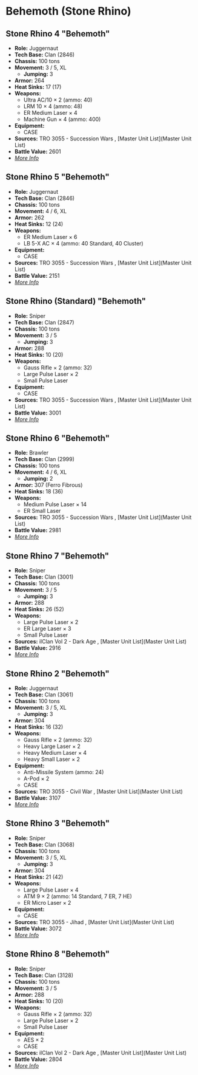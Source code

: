 # Behemoth (Stone Rhino) 

## Stone Rhino 4 "Behemoth" 

- **Role:** Juggernaut 
- **Tech Base:** Clan (2846) 
- **Chassis:** 100 tons 
- **Movement:** 3 / 5, XL 
  - **Jumping:** 3 
- **Armor:** 264 
- **Heat Sinks:** 17 (17) 
- **Weapons:** 
  - Ultra AC/10 × 2 (ammo: 40) 
  - LRM 10 × 4 (ammo: 48) 
  - ER Medium Laser × 4 
  - Machine Gun × 4 (ammo: 400) 
- **Equipment:** 
  - CASE 
- **Sources:** TRO 3055 - Succession Wars , [Master Unit List](Master Unit List) 
- **Battle Value:** 2601 
- [*More Info*](stone_rhino/stone_rhino_4.md) 

## Stone Rhino 5 "Behemoth" 

- **Role:** Juggernaut 
- **Tech Base:** Clan (2846) 
- **Chassis:** 100 tons 
- **Movement:** 4 / 6, XL 
- **Armor:** 262 
- **Heat Sinks:** 12 (24) 
- **Weapons:** 
  - ER Medium Laser × 6 
  - LB 5-X AC × 4 (ammo: 40 Standard, 40 Cluster) 
- **Equipment:** 
  - CASE 
- **Sources:** TRO 3055 - Succession Wars , [Master Unit List](Master Unit List) 
- **Battle Value:** 2151 
- [*More Info*](stone_rhino/stone_rhino_5.md) 

## Stone Rhino (Standard) "Behemoth" 

- **Role:** Sniper 
- **Tech Base:** Clan (2847) 
- **Chassis:** 100 tons 
- **Movement:** 3 / 5 
  - **Jumping:** 3 
- **Armor:** 288 
- **Heat Sinks:** 10 (20) 
- **Weapons:** 
  - Gauss Rifle × 2 (ammo: 32) 
  - Large Pulse Laser × 2 
  - Small Pulse Laser 
- **Equipment:** 
  - CASE 
- **Sources:** TRO 3055 - Succession Wars , [Master Unit List](Master Unit List) 
- **Battle Value:** 3001 
- [*More Info*](stone_rhino/stone_rhino_standard.md) 

## Stone Rhino 6 "Behemoth" 

- **Role:** Brawler 
- **Tech Base:** Clan (2999) 
- **Chassis:** 100 tons 
- **Movement:** 4 / 6, XL 
  - **Jumping:** 2 
- **Armor:** 307 (Ferro Fibrous) 
- **Heat Sinks:** 18 (36) 
- **Weapons:** 
  - Medium Pulse Laser × 14 
  - ER Small Laser 
- **Sources:** TRO 3055 - Succession Wars , [Master Unit List](Master Unit List) 
- **Battle Value:** 2981 
- [*More Info*](stone_rhino/stone_rhino_6.md) 

## Stone Rhino 7 "Behemoth" 

- **Role:** Sniper 
- **Tech Base:** Clan (3001) 
- **Chassis:** 100 tons 
- **Movement:** 3 / 5 
  - **Jumping:** 3 
- **Armor:** 288 
- **Heat Sinks:** 26 (52) 
- **Weapons:** 
  - Large Pulse Laser × 2 
  - ER Large Laser × 3 
  - Small Pulse Laser 
- **Sources:** ilClan Vol 2 - Dark Age , [Master Unit List](Master Unit List) 
- **Battle Value:** 2916 
- [*More Info*](stone_rhino/stone_rhino_7.md) 

## Stone Rhino 2 "Behemoth" 

- **Role:** Juggernaut 
- **Tech Base:** Clan (3061) 
- **Chassis:** 100 tons 
- **Movement:** 3 / 5, XL 
  - **Jumping:** 3 
- **Armor:** 304 
- **Heat Sinks:** 16 (32) 
- **Weapons:** 
  - Gauss Rifle × 2 (ammo: 32) 
  - Heavy Large Laser × 2 
  - Heavy Medium Laser × 4 
  - Heavy Small Laser × 2 
- **Equipment:** 
  - Anti-Missile System (ammo: 24) 
  - A-Pod × 2 
  - CASE 
- **Sources:** TRO 3055 - Civil War , [Master Unit List](Master Unit List) 
- **Battle Value:** 3107 
- [*More Info*](stone_rhino/stone_rhino_2.md) 

## Stone Rhino 3 "Behemoth" 

- **Role:** Sniper 
- **Tech Base:** Clan (3068) 
- **Chassis:** 100 tons 
- **Movement:** 3 / 5, XL 
  - **Jumping:** 3 
- **Armor:** 304 
- **Heat Sinks:** 21 (42) 
- **Weapons:** 
  - Large Pulse Laser × 4 
  - ATM 9 × 2 (ammo: 14 Standard, 7 ER, 7 HE) 
  - ER Micro Laser × 2 
- **Equipment:** 
  - CASE 
- **Sources:** TRO 3055 - Jihad , [Master Unit List](Master Unit List) 
- **Battle Value:** 3072 
- [*More Info*](stone_rhino/stone_rhino_3.md) 

## Stone Rhino 8 "Behemoth" 

- **Role:** Sniper 
- **Tech Base:** Clan (3128) 
- **Chassis:** 100 tons 
- **Movement:** 3 / 5 
- **Armor:** 288 
- **Heat Sinks:** 10 (20) 
- **Weapons:** 
  - Gauss Rifle × 2 (ammo: 32) 
  - Large Pulse Laser × 2 
  - Small Pulse Laser 
- **Equipment:** 
  - AES × 2 
  - CASE 
- **Sources:** ilClan Vol 2 - Dark Age , [Master Unit List](Master Unit List) 
- **Battle Value:** 2804 
- [*More Info*](stone_rhino/stone_rhino_8.md) 

